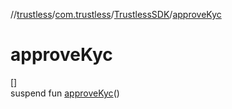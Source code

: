 //[trustless](../../../index.md)/[com.trustless](../index.md)/[TrustlessSDK](index.md)/[approveKyc](approve-kyc.md)

# approveKyc

[]\
suspend fun [approveKyc](approve-kyc.md)()

